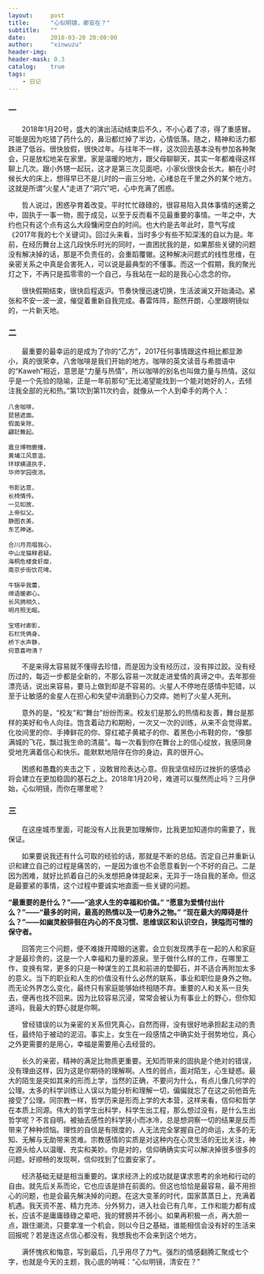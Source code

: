 ```yaml
---
layout:     post
title:      "心似明镜，卿安在？"
subtitle:   ""
date:       2018-03-20 20:00:00
author:     "xinwuzu"
header-img: 
header-mask: 0.3
catalog:    true
tags:
    - 日记
---
```


### 一

&#160; &#160; &#160; &#160;2018年1月20号，盛大的演出活动结束后不久，不小心着了凉，得了重感冒。可能是因为吃错了药什么的，鼻沿都烂掉了半边，心情低落。随之，精神和活力都跌进了低谷。很快放假，很快过年。与往年不一样，这次回去基本没有参加各种聚会，只是放松地呆在家里。家是温暖的地方，跟父母聊聊天，其实一年都难得这样聊上几次。跟小外甥一起玩，这才是第三次见面吧，小家伙很快会长大。躺在小时候长大的床上，想得早已不是儿时的一亩三分地，心绪总在千里之外的某个地方。这就是所谓“火星人”走进了“洞穴”吧，心中充满了困惑。

&#160; &#160; &#160; &#160;哲人说过，困惑孕育着改变。平时忙忙碌碌的，很容易陷入具体事情的迷雾之中，固执于一事一物，囿于成见，以至于反而看不见最重要的事情。一年之中，大约也只有这个点有这么大段慵闲空白的时间。也大约是去年此时，意气写成《2017年我的七个关键词》。回过头来看，当时多少有些不知深浅的自以为是。年前，在经历舞台上这几段快乐时光的同时，一直困扰我的是，如果那些关键的问题没有解决掉的话，那是不负责任的，会重蹈覆辙。这种解决问题式的线性思维，在亲密关系之中真是会害死人，可以说是最典型的不懂事。而这一个假期，我的聚光灯之下，不再只是孤零零的一个自己，与我站在一起的是我心心念念的你。

&#160; &#160; &#160; &#160;很快假期结束，很快启程返沪。节奏快慢迅速切换，生活波澜又开始涌动。紧张和不安一波一波，催促着重新自我完成。春雷阵阵，豁然开朗，心里跟明镜似的，一片新天地。

### 二
&#160; &#160; &#160; &#160;最重要的最幸运的是成为了你的“乙方”，2017任何事情跟这件相比都显渺小，真的很荣幸。八舍咖啡是我们开始的地方。咖啡的英文读音与希腊语中的“Kaweh”相近，意思是“力量与热情”，所以咖啡的别名也叫做力量与热情。这似乎是一个先验的隐喻，正是一年前那句“无比渴望能找到一个能对她好的人，去倾注我全部的光和热。”第1次到第11次约会，就像从一个人到牵手的两个人：

```
八舍咖啡，
琵琶遮面。
假面亲除，
翩跹舞起。

```

```
震旦博物鹿撞，
黄埔江风意滥。
环球横道执手，
华师学园夜浓。

```

```
书影达意，
长椅情传。
一见如故，
上帝似父。
静图衣美，
东艺神迷。

```

```
合川月亮唱我心，
中山龙猫释君疑。
海桐危楼食虾糜，
南京步街饮花啤。

```

```
牛锅辛我蕾，
绵语暖卿心。
长风拥相久，
明月照无眠。

```

```
宝塔衬卿影，
石栏凭俩身。
桥下水声静，
何意喜吻清？

```

&#160; &#160; &#160; &#160;不是来得太容易就不懂得去珍惜，而是因为没有经历过，没有摔过跤。没有经历过的，每迈一步都是全新的，不那么容易一次就走进爱情的真谛之中。去年那些漂亮话，说出来容易，要马上做到却是不容易的。火星人不停地在感情中犯错，以至于让敏感的金星人在担心和失望中消磨到心力交瘁。她判了火星人死刑。

&#160; &#160; &#160; &#160;意外的是，“校友”和“舞台”纷纷而来。校友们是那么的热情和友善，舞台是那样的美好和令人向往。饱含着动力和期盼，一次又一次的训练，从来不会觉得累。化妆间里的你、手捧鲜花的你、穿红裙子黄裙子的你、着黑色小布鞋的你，“像那满城的飞花，飘过我生命的清晨”。每一次看到你在舞台上的信心绽放，我感同身受地充满着信心和快乐。能默默地陪伴在你的身边，真的很开心。

&#160; &#160; &#160; &#160;困惑和愚蠢的夹击之下 ，没敢冒险表达心意。但我坚信经历过挫折的感情必将会建立在更加稳固的基石之上。2018年1月20号，难道可以戛然而止吗？三月伊始，心似明镜，而你在哪里呢？

### 三

&#160; &#160; &#160; &#160;在这座城市里面，可能没有人比我更加理解你，比我更加知道你的需要了，我保证。

&#160; &#160; &#160; &#160;如果要说我还有什么可取的经验的话，那就是不断的总结。否定自己并重新认识和建立自己的过程是痛苦的，一是因为谁也不会愿意看到一个不好的自己。二是因为困难，就好比抓着自己的头发想把身体提起来，无异于一场自我的革命。但这是最要紧的事情，这个过程中要诚实地直面一些关键的问题。

**“最重要的是什么？”——“追求人生的幸福和价值。”**
**“愿意为爱情付出什么？”——“最多的时间，最高的热情以及一切身外之物。”**
**“现在最大的障碍是什么？”——如幽灵般徘徊在内心的不良习惯、思维误区和认识空白，狭隘而可憎的保守者。**

&#160; &#160; &#160; &#160;回答完三个问题，便不难拨开障眼的迷雾。会立刻发现携手在一起的人和家庭才是最珍贵的，这是一个人幸福和力量的源泉。至于做什么样的工作，在哪里工作，变换有常，更多的只是一种谋生的工具和前进的垫脚石，并不适合再附加太多的意义。当下的职业和人生的价值没有什么必然的联系，事业和职位是身外之物。而无论外界怎么变化，最终只有家庭能够始终相随不弃。重要的人和关系一旦失去，便再也找不回来。因为比较容易沉浸，常常会被认为有事业上的野心，但你知道吗，我最大的野心就是你啊。

&#160; &#160; &#160; &#160;曾经错误的以为亲密的关系但凭真心，自然而得，没有很好地承担起主动的责任，最终陷于被动的泥沼。事实上，女生在一段感情之中确实处于弱势地位，真心之外更需要的是用心，幸福是需要用心去经营的。

&#160; &#160; &#160; &#160;长久的亲密，精神的满足比物质更重要。无知而带来的固执是个绝对的错误，没有理由这样，因为这是你期待的理解啊。人性的弱点，面对陌生，心生疑惑。最大的陌生是突如其来的形而上学，当然的正确，不要问为什么，有点儿像几何学的公理。太多的科学训练让人误以为能分析和理解一切，偏偏就忘了在这之前他首先接受了公理。同宗教一样，哲学历来是形而上学的大本营，这样来看，信仰和哲学在本质上同源。伟大的哲学生出科学，科学生出工程，那么想过没有，是什么生出哲学呢？不言自明。被抽去感性的科学狭小而冰冷，总是想洞察一切的结果是反而带来了种种烦恼。理性的自信是有限度的，人无法完全掌握自己的命运，太多的无知、无解与无助带来苦难。宗教感情的实质是对这种内在心灵生活的无比关注，神在源头给人以温暖、充实和美妙。你是对的，信仰确确实实可以解决掉很多很多的问题。好顺畅的发现啊，信仰找到了位置安家了。

&#160; &#160; &#160; &#160;经济基础无疑是相当重要的。谋求经济上的成功就是谋求思考的余地和行动的自由。就先后关系而论，它也应该是排在前面的。但这也恰恰是最容易，最不用担心的问题，也是会最先解决掉的问题。在这大变革的时代，国家蒸蒸日上，充满着机遇。我天资不差、精力充沛、分外努力，进入社会已有几年，工作和能力都有成长，应该不是庸庸碌碌之辈吧，我的臂膀并不弱小。如果再积极一点，再大胆一点，跟住潮流，只要拿准一个机会，则以今日之基础，谁能相信会没有好的生活来回报呢？若是连这点信心都没有，我想我也不会来到这个地方。

&#160; &#160; &#160; &#160;满怀愧疚和悔意，写到最后，几乎用尽了力气。强烈的情感翻腾汇聚成七个字，也就是今天的主题，我心底的呐喊：“心似明镜，清安在？”
